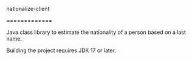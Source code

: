 nationalize-client

=============

Java class library to estimate the nationality of a person based on a last name.

Building the project requires JDK 17 or later.
